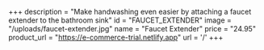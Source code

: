 +++
description = "Make handwashing even easier by attaching a faucet extender to the bathroom sink"
id = "FAUCET_EXTENDER"
image = "/uploads/faucet-extender.jpg"
name = "Faucet Extender"
price = "24.95"
product_url = "https://e-commerce-trial.netlify.app"
url = '/'
+++
